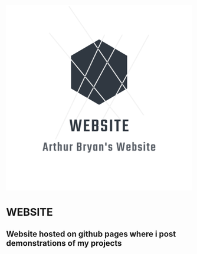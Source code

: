![alt text](https://github.com/arthur-bryan/website/blob/master/static/images/logo_transparent.png?raw=true)
# WEBSITE
## Website hosted on github pages where i post demonstrations of my projects

